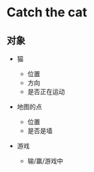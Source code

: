 # Catch the cat

## 对象

* 猫
    * 位置
    * 方向
    * 是否正在运动

* 地图的点
    * 位置
    * 是否是墙

* 游戏
    * 输/赢/游戏中
